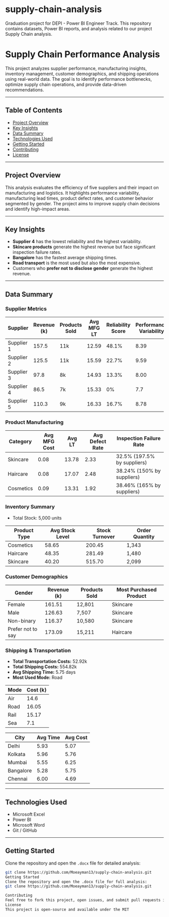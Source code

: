 # supply-chain-analysis
Graduation project for DEPI - Power BI Engineer Track.   This repository contains datasets, Power BI reports, and analysis related to our project Supply Chain analysis.

# Supply Chain Performance Analysis

This project analyzes supplier performance, manufacturing insights, inventory management, customer demographics, and shipping operations using real-world data. The goal is to identify performance bottlenecks, optimize supply chain operations, and provide data-driven recommendations.

---

## Table of Contents

- [Project Overview](#project-overview)  
- [Key Insights](#key-insights)  
- [Data Summary](#data-summary)  
- [Technologies Used](#technologies-used)  
- [Getting Started](#getting-started)  
- [Contributing](#contributing)  
- [License](#license)

---

## Project Overview

This analysis evaluates the efficiency of five suppliers and their impact on manufacturing and logistics. It highlights performance variability, manufacturing lead times, product defect rates, and customer behavior segmented by gender. The project aims to improve supply chain decisions and identify high-impact areas.

---

## Key Insights

- **Supplier 4** has the lowest reliability and the highest variability.
- **Skincare products** generate the highest revenue but face significant inspection failure rates.
- **Bangalore** has the fastest average shipping times.
- **Road transport** is the most used but also the most expensive.
- Customers who **prefer not to disclose gender** generate the highest revenue.

---

## Data Summary

### Supplier Metrics

| Supplier | Revenue (k) | Products Sold | Avg MFG LT | Reliability Score | Performance Variability |
|----------|-------------|----------------|-------------|--------------------|--------------------------|
| Supplier 1 | 157.5 | 11k | 12.59 | 48.1% | 8.39 |
| Supplier 2 | 125.5 | 11k | 15.59 | 22.7% | 9.59 |
| Supplier 3 | 97.8 | 8k | 14.93 | 13.3% | 8.00 |
| Supplier 4 | 86.5 | 7k | 15.33 | 0% | 7.7 |
| Supplier 5 | 110.3 | 9k | 16.33 | 16.7% | 8.78 |

### Product Manufacturing

| Category  | Avg MFG Cost | Avg LT | Avg Defect Rate | Inspection Failure Rate |
|-----------|--------------|--------|------------------|-------------------------|
| Skincare  | 0.08         | 13.78  | 2.33             | 32.5% (197.5% by suppliers) |
| Haircare  | 0.08         | 17.07  | 2.48             | 38.24% (150% by suppliers) |
| Cosmetics | 0.09         | 13.31  | 1.92             | 38.46% (165% by suppliers) |

### Inventory Summary

- Total Stock: 5,000 units

| Product Type | Avg Stock Level | Stock Turnover | Order Quantity |
|--------------|------------------|----------------|----------------|
| Cosmetics    | 58.65            | 200.45         | 1,343          |
| Haircare     | 48.35            | 281.49         | 1,480          |
| Skincare     | 40.20            | 515.70         | 2,099          |

### Customer Demographics

| Gender           | Revenue (k) | Products Sold | Most Purchased Product |
|------------------|-------------|----------------|-------------------------|
| Female           | 161.51      | 12,801         | Skincare                |
| Male             | 126.63      | 7,507          | Skincare                |
| Non-binary       | 116.37      | 10,580         | Skincare                |
| Prefer not to say| 173.09      | 15,211         | Haircare                |

### Shipping & Transportation

- **Total Transportation Costs:** 52.92k  
- **Total Shipping Costs:** 554.82k  
- **Avg Shipping Time:** 5.75 days  
- **Most Used Mode:** Road

| Mode | Cost (k) |
|------|----------|
| Air  | 14.6     |
| Road | 16.05    |
| Rail | 15.17    |
| Sea  | 7.1      |

| City      | Avg Time | Avg Cost |
|-----------|----------|----------|
| Delhi     | 5.93     | 5.07     |
| Kolkata   | 5.96     | 5.76     |
| Mumbai    | 5.55     | 6.25     |
| Bangalore | 5.28     | 5.75     |
| Chennai   | 6.00     | 4.69     |

---

## Technologies Used

- Microsoft Excel  
- Power BI  
- Microsoft Word  
- Git / GitHub  

---

## Getting Started

Clone the repository and open the `.docx` file for detailed analysis:

```bash
git clone https://github.com/Moeayman13/supply-chain-analysis.git
Getting Started
Clone the repository and open the .docx file for full analysis:
git clone https://github.com/Moeayman13/supply-chain-analysis.git

Contributing
Feel free to fork this project, open issues, and submit pull requests if you have improvements or new insights to add.
License
This project is open-source and available under the MIT 
